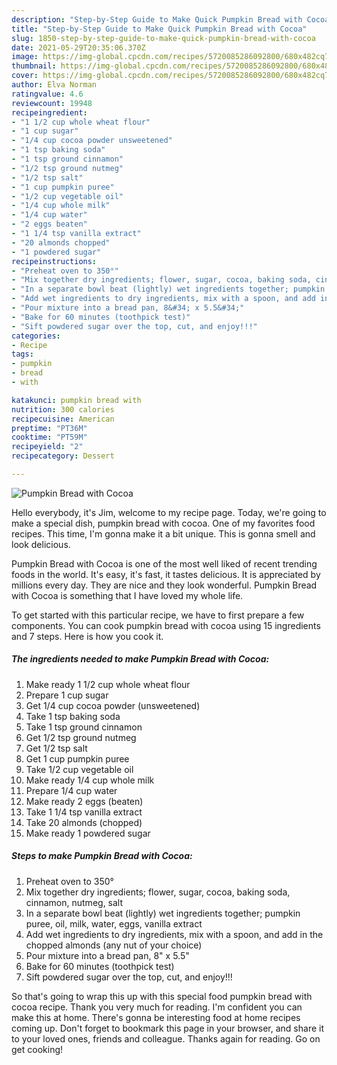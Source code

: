 ```yaml
---
description: "Step-by-Step Guide to Make Quick Pumpkin Bread with Cocoa"
title: "Step-by-Step Guide to Make Quick Pumpkin Bread with Cocoa"
slug: 1850-step-by-step-guide-to-make-quick-pumpkin-bread-with-cocoa
date: 2021-05-29T20:35:06.370Z
image: https://img-global.cpcdn.com/recipes/5720085286092800/680x482cq70/pumpkin-bread-with-cocoa-recipe-main-photo.jpg
thumbnail: https://img-global.cpcdn.com/recipes/5720085286092800/680x482cq70/pumpkin-bread-with-cocoa-recipe-main-photo.jpg
cover: https://img-global.cpcdn.com/recipes/5720085286092800/680x482cq70/pumpkin-bread-with-cocoa-recipe-main-photo.jpg
author: Elva Norman
ratingvalue: 4.6
reviewcount: 19948
recipeingredient:
- "1 1/2 cup whole wheat flour"
- "1 cup sugar"
- "1/4 cup cocoa powder unsweetened"
- "1 tsp baking soda"
- "1 tsp ground cinnamon"
- "1/2 tsp ground nutmeg"
- "1/2 tsp salt"
- "1 cup pumpkin puree"
- "1/2 cup vegetable oil"
- "1/4 cup whole milk"
- "1/4 cup water"
- "2 eggs beaten"
- "1 1/4 tsp vanilla extract"
- "20 almonds chopped"
- "1 powdered sugar"
recipeinstructions:
- "Preheat oven to 350°"
- "Mix together dry ingredients; flower, sugar, cocoa, baking soda, cinnamon, nutmeg, salt"
- "In a separate bowl beat (lightly) wet ingredients together; pumpkin puree, oil, milk, water, eggs, vanilla extract"
- "Add wet ingredients to dry ingredients, mix with a spoon, and add in the chopped almonds (any nut of your choice)"
- "Pour mixture into a bread pan, 8&#34; x 5.5&#34;"
- "Bake for 60 minutes (toothpick test)"
- "Sift powdered sugar over the top, cut, and enjoy!!!"
categories:
- Recipe
tags:
- pumpkin
- bread
- with

katakunci: pumpkin bread with 
nutrition: 300 calories
recipecuisine: American
preptime: "PT36M"
cooktime: "PT59M"
recipeyield: "2"
recipecategory: Dessert

---
```



![Pumpkin Bread with Cocoa](https://img-global.cpcdn.com/recipes/5720085286092800/680x482cq70/pumpkin-bread-with-cocoa-recipe-main-photo.jpg)

Hello everybody, it's Jim, welcome to my recipe page. Today, we're going to make a special dish, pumpkin bread with cocoa. One of my favorites food recipes. This time, I'm gonna make it a bit unique. This is gonna smell and look delicious.

Pumpkin Bread with Cocoa is one of the most well liked of recent trending foods in the world. It's easy, it's fast, it tastes delicious. It is appreciated by millions every day. They are nice and they look wonderful. Pumpkin Bread with Cocoa is something that I have loved my whole life.




To get started with this particular recipe, we have to first prepare a few components. You can cook pumpkin bread with cocoa using 15 ingredients and 7 steps. Here is how you cook it.

<!--inarticleads1-->

##### The ingredients needed to make Pumpkin Bread with Cocoa:

1. Make ready 1 1/2 cup whole wheat flour
1. Prepare 1 cup sugar
1. Get 1/4 cup cocoa powder (unsweetened)
1. Take 1 tsp baking soda
1. Take 1 tsp ground cinnamon
1. Get 1/2 tsp ground nutmeg
1. Get 1/2 tsp salt
1. Get 1 cup pumpkin puree
1. Take 1/2 cup vegetable oil
1. Make ready 1/4 cup whole milk
1. Prepare 1/4 cup water
1. Make ready 2 eggs (beaten)
1. Take 1 1/4 tsp vanilla extract
1. Take 20 almonds (chopped)
1. Make ready 1 powdered sugar




<!--inarticleads2-->

##### Steps to make Pumpkin Bread with Cocoa:

1. Preheat oven to 350°
1. Mix together dry ingredients; flower, sugar, cocoa, baking soda, cinnamon, nutmeg, salt
1. In a separate bowl beat (lightly) wet ingredients together; pumpkin puree, oil, milk, water, eggs, vanilla extract
1. Add wet ingredients to dry ingredients, mix with a spoon, and add in the chopped almonds (any nut of your choice)
1. Pour mixture into a bread pan, 8&#34; x 5.5&#34;
1. Bake for 60 minutes (toothpick test)
1. Sift powdered sugar over the top, cut, and enjoy!!!




So that's going to wrap this up with this special food pumpkin bread with cocoa recipe. Thank you very much for reading. I'm confident you can make this at home. There's gonna be interesting food at home recipes coming up. Don't forget to bookmark this page in your browser, and share it to your loved ones, friends and colleague. Thanks again for reading. Go on get cooking!
